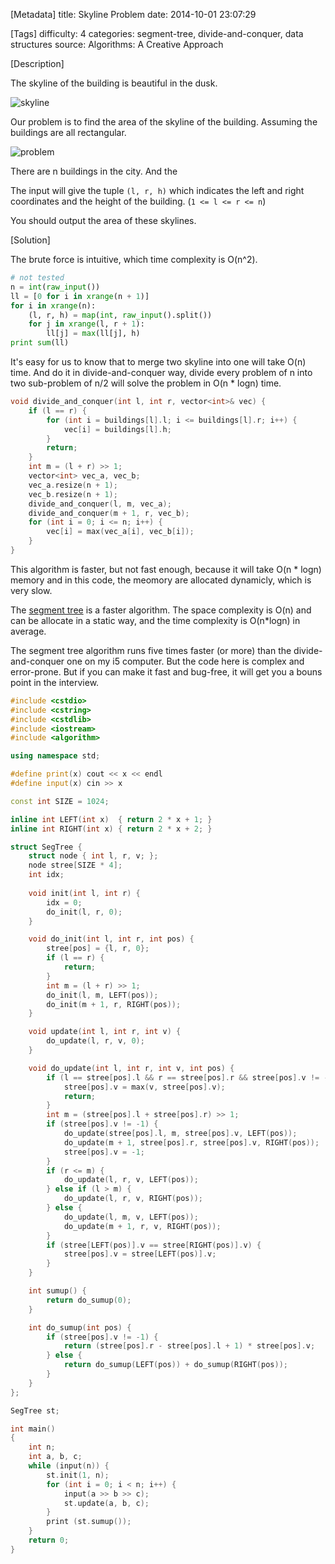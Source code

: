[Metadata]
title: Skyline Problem
date: 2014-10-01 23:07:29 

[Tags]
difficulty: 4
categories: segment-tree, divide-and-conquer, data structures
source: Algorithms: A Creative Approach

[Description]

The skyline of the building is beautiful in the dusk.

![skyline](http://wizmann-pic.qiniudn.com/c0732c64bb2be7c5c90bee4781da3f38)

Our problem is to find the area of the skyline of the building. Assuming the buildings are all rectangular.

![problem](http://wizmann-pic.qiniudn.com/e90d939871bf1c60ef0128ba380fdf60)

There are n buildings in the city. And the 

The input will give the tuple ``(l, r, h)`` which indicates the left and right coordinates and the height of the building. (``1 <= l <= r <= n``)

You should output the area of these skylines.

[Solution]

The brute force is intuitive, which time complexity is O(n^2).

```python
# not tested
n = int(raw_input())
ll = [0 for i in xrange(n + 1)]
for i in xrange(n):
    (l, r, h) = map(int, raw_input().split())
    for j in xrange(l, r + 1):
        ll[j] = max(ll[j], h)
print sum(ll)
```

It's easy for us to know that to merge two skyline into one will take O(n) time. And do it in divide-and-conquer way, divide every problem of n into two sub-problem of n/2 will solve the problem in O(n * logn) time.

```cpp
void divide_and_conquer(int l, int r, vector<int>& vec) {
    if (l == r) {
        for (int i = buildings[l].l; i <= buildings[l].r; i++) {
            vec[i] = buildings[l].h;
        }
        return;
    }
    int m = (l + r) >> 1;
    vector<int> vec_a, vec_b;
    vec_a.resize(n + 1);
    vec_b.resize(n + 1);
    divide_and_conquer(l, m, vec_a);
    divide_and_conquer(m + 1, r, vec_b);
    for (int i = 0; i <= n; i++) {
        vec[i] = max(vec_a[i], vec_b[i]);
    }
}
```

This algorithm is faster, but not fast enough, because it will take O(n * logn) memory and in this code, the meomory are allocated dynamicly, which is very slow.

The [segment tree](http://en.wikipedia.org/wiki/Segment_tree) is a faster algorithm. The space complexity is O(n) and can be allocate in a static way, and the time complexity is O(n*logn) in average.

The segment tree algorithm runs five times faster (or more) than the divide-and-conquer one on my i5 computer. But the code here is complex and error-prone. But if you can make it fast and bug-free, it will get you a bouns point in the interview.

```cpp
#include <cstdio>
#include <cstring>
#include <cstdlib>
#include <iostream>
#include <algorithm>

using namespace std;

#define print(x) cout << x << endl
#define input(x) cin >> x

const int SIZE = 1024;

inline int LEFT(int x)  { return 2 * x + 1; }
inline int RIGHT(int x) { return 2 * x + 2; }

struct SegTree {
    struct node { int l, r, v; };
    node stree[SIZE * 4];
    int idx;
    
    void init(int l, int r) {
        idx = 0;
        do_init(l, r, 0);
    }

    void do_init(int l, int r, int pos) {
        stree[pos] = {l, r, 0};
        if (l == r) {
            return;
        }
        int m = (l + r) >> 1;
        do_init(l, m, LEFT(pos));
        do_init(m + 1, r, RIGHT(pos));
    }

    void update(int l, int r, int v) {
        do_update(l, r, v, 0);
    }

    void do_update(int l, int r, int v, int pos) {
        if (l == stree[pos].l && r == stree[pos].r && stree[pos].v != -1) {
            stree[pos].v = max(v, stree[pos].v);
            return;
        }
        int m = (stree[pos].l + stree[pos].r) >> 1;
        if (stree[pos].v != -1) {
            do_update(stree[pos].l, m, stree[pos].v, LEFT(pos));
            do_update(m + 1, stree[pos].r, stree[pos].v, RIGHT(pos));
            stree[pos].v = -1;
        }
        if (r <= m) {
            do_update(l, r, v, LEFT(pos));
        } else if (l > m) {
            do_update(l, r, v, RIGHT(pos));
        } else {
            do_update(l, m, v, LEFT(pos));
            do_update(m + 1, r, v, RIGHT(pos));
        }
        if (stree[LEFT(pos)].v == stree[RIGHT(pos)].v) {
            stree[pos].v = stree[LEFT(pos)].v;
        }
    }

    int sumup() {
        return do_sumup(0);
    }

    int do_sumup(int pos) {
        if (stree[pos].v != -1) {
            return (stree[pos].r - stree[pos].l + 1) * stree[pos].v;
        } else {
            return do_sumup(LEFT(pos)) + do_sumup(RIGHT(pos));
        }
    }
};

SegTree st;

int main()
{
    int n;
    int a, b, c;
    while (input(n)) {
        st.init(1, n);
        for (int i = 0; i < n; i++) {
            input(a >> b >> c);
            st.update(a, b, c);
        }
        print (st.sumup());
    }
    return 0;
}
```

